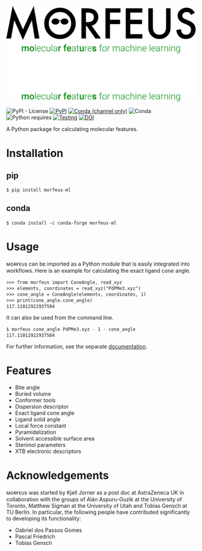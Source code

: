![Logo Light](docs/_static/logo-light.svg#gh-light-mode-only)
![Logo Dark](docs/_static/logo-dark.svg#gh-dark-mode-only)

![PyPI - License](https://img.shields.io/pypi/l/morfeus-ml)
[![PyPI](https://img.shields.io/pypi/v/morfeus-ml)](https://pypi.org/project/morfeus-ml/)
[![Conda (channel only)](https://img.shields.io/conda/vn/conda-forge/morfeus-ml)](https://anaconda.org/conda-forge/morfeus-ml)
![Conda](https://img.shields.io/conda/pn/conda-forge/morfeus-ml)
![Python requires](https://img.shields.io/badge/dynamic/json?query=info.requires_python&label=python&url=https%3A%2F%2Fpypi.org%2Fpypi%2Fmorfeus-ml%2Fjson)
[![Testing](https://github.com/kjelljorner/morfeus/actions/workflows/test.yml/badge.svg)](https://github.com/kjelljorner/morfeus/actions/workflows/test.yml)
[![DOI](https://zenodo.org/badge/291745112.svg)](https://zenodo.org/badge/latestdoi/291745112)

A Python package for calculating molecular features.

# Installation

## pip

```shell
$ pip install morfeus-ml
```

## conda

```shell
$ conda install -c conda-forge morfeus-ml
```

# Usage

ᴍᴏʀғᴇᴜs can be imported as a Python module that is easily integrated into
workflows. Here is an example for calculating the exact ligand cone angle.

```shell
>>> from morfeus import ConeAngle, read_xyz
>>> elements, coordinates = read_xyz("PdPMe3.xyz")
>>> cone_angle = ConeAngle(elements, coordinates, 1)
>>> print(cone_angle.cone_angle)
117.11012922937584 
```

It can also be used from the command line.

```console
$ morfeus cone_angle PdPMe3.xyz - 1 - cone_angle
117.11012922937584   
```
For further information, see the separate [documentation](https://kjelljorner.github.io/morfeus/).

# Features

* Bite angle
* Buried volume
* Conformer tools
* Dispersion descriptor
* Exact ligand cone angle
* Ligand solid angle
* Local force constant
* Pyramidalization
* Solvent accessible surface area
* Sterimol parameters
* XTB electronic descriptors

# Acknowledgements

ᴍᴏʀғᴇᴜs was started by Kjell Jorner as a post doc at AstraZeneca UK in
collaboration with the groups of Alán Aspuru-Guzik at the University of
Toronto, Matthew Sigman at the University of Utah and Tobias Gensch at TU
Berlin. In particular, the following people have contributed significantly to
developing its functionality:

* Gabriel dos Passos Gomes
* Pascal Friedrich
* Tobias Gensch
